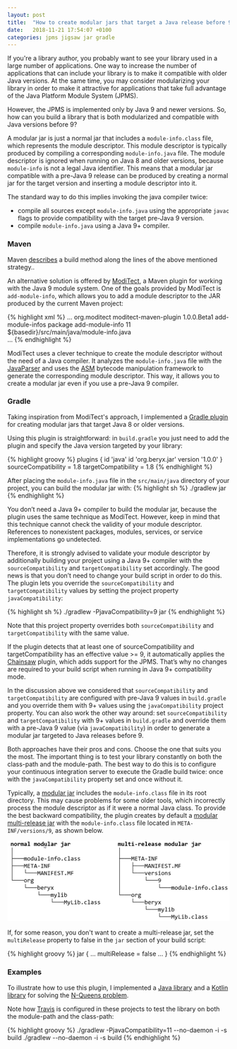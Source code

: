 ```yaml
---
layout: post
title:  "How to create modular jars that target a Java release before 9"
date:   2018-11-21 17:54:07 +0100
categories: jpms jigsaw jar gradle
---
```



If you're a library author, you probably want to see your library used in a large number of applications.
One way to increase the number of applications that can include your library is to make it compatible with older Java versions.
At the same time, you may consider modularizing your library in order to make it attractive
for applications that take full advantage of the Java Platform Module System (JPMS).

However, the JPMS is implemented only by Java 9 and newer versions.
So, how can you build a library that is both modularized and compatible with Java versions before 9?

A modular jar is just a normal jar that includes a `module-info.class` file, which represents the module descriptor.
This module descriptor is typically produced by compiling a corresponding `module-info.java` file.
The module descriptor is ignored when running on Java 8 and older versions, because `module-info` is not a legal Java identifier.
This means that a modular jar compatible with a pre-Java 9 release can be produced by creating a normal jar
for the target version and inserting a module descriptor into it.

The standard way to do this implies invoking the java compiler twice:
- compile all sources except `module-info.java` using the appropriate `javac` flags to
provide compatibility with the target pre-Java 9 version.
- compile `module-info.java` using a Java 9+ compiler.


### Maven ###

Maven [describes][maven-build] a build method along the lines of the above mentioned strategy..

An alternative solution is offered by [ModiTect][moditect], a Maven plugin for working with the Java 9 module system.
One of the goals provided by ModiTect is `add-module-info`, which allows you to add a module descriptor to the JAR produced by the current Maven project:

{% highlight xml %}
...
<plugin>
    <groupId>org.moditect</groupId>
    <artifactId>moditect-maven-plugin</artifactId>
    <version>1.0.0.Beta1</version>
    <executions>
        <execution>
            <id>add-module-infos</id>
            <phase>package</phase>
            <goals>
                <goal>add-module-info</goal>
            </goals>
            <configuration>
                <jvmVersion>11</jvmVersion>
                <module>
                    <moduleInfoFile>
                        ${basedir}/src/main/java/module-info.java
                    </moduleInfoFile>                
                </module>
            </configuration>
        </execution>
    </executions>
</plugin>
...
{% endhighlight %}

ModiTect uses a clever technique to create the module descriptor without the need of a Java compiler.
It analyzes the `module-info.java` file with the [JavaParser][javaparser] and uses the
[ASM][asm] bytecode manipulation framework to generate the corresponding module descriptor.
This way, it allows you to create a modular jar even if you use a pre-Java 9 compiler.


### Gradle ###

Taking inspiration from ModiTect's approach, I implemented a [Gradle plugin][badass-jar]
for creating modular jars that target Java 8 or older versions.

Using this plugin is straightforward: in `build.gradle` you just need to add the plugin
and specify the Java version targeted by your library:

{% highlight groovy %}
plugins {
    id 'java'
    id 'org.beryx.jar' version '1.0.0'
}
sourceCompatibility = 1.8
targetCompatibility = 1.8
{% endhighlight %}

After placing the `module-info.java` file in the `src/main/java` directory of your project, you can build the modular jar with:
{% highlight sh %}
./gradlew jar
{% endhighlight %}


You don’t need a Java 9+ compiler to build the modular jar, because the plugin uses the same technique as ModiTect.
However, keep in mind that this technique cannot check the validity of your module descriptor.
References to nonexistent packages, modules, services, or service implementations go undetected.

Therefore, it is strongly advised to validate your module descriptor by additionally building your project using a Java 9+ compiler with the `sourceCompatibility` and `targetCompatibility` set accordingly.
The good news is that you don’t need to change your build script in order to do this.
The plugin lets you override the `sourceCompatibility` and `targetCompatibility` values by setting the project property `javaCompatibility`:

{% highlight sh %}
./gradlew -PjavaCompatibility=9 jar
{% endhighlight %}

Note that this project property overrides both `sourceCompatibility` and `targetCompatibility` with the same value.

If the plugin detects that at least one of sourceCompatibility and targetCompatibility has an effective value >= 9, it automatically applies the [Chainsaw][chainsaw] plugin, which adds support for the JPMS.
That’s why no changes are required to your build script when running in Java 9+ compatibility mode.

In the discussion above we considered that `sourceCompatibility` and `targetCompatibility` are configured with pre-Java 9 values in `build.gradle` and you override them with 9+ values using the `javaCompatibility` project property.
You can also work the other way around: set `sourceCompatibility` and `targetCompatibility` with 9+ values in `build.gradle` and override them with a pre-Java 9 value (via `javaCompatibility`) in order to generate a modular jar targeted to Java releases before 9.

Both approaches have their pros and cons.
Choose the one that suits you the most.
The important thing is to test your library constantly on both the class-path and the module-path.
The best way to do this is to configure your continuous integration server to execute the Gradle build twice:
once with the `javaCompatibility` property set and once without it.

Typically, a [modular jar][modular-jar] includes the `module-info.class` file in its root directory.
This may cause problems for some older tools, which incorrectly process the module descriptor as if it were a normal Java class.
To provide the best backward compatibility, the plugin creates by default a [modular multi-release jar][multi-release]
with the `module-info.class` file located in `META-INF/versions/9`, as shown below.

<img src="/images/multi-release-jar.png" alt="Normal and multi-release jar" width="548"/>

If, for some reason, you don't want to create a multi-release jar, set the `multiRelease` property to false
in the `jar` section of your build script:

{% highlight groovy %}
jar {
    ...
    multiRelease = false
    ...
}
{% endhighlight %}


### Examples ###

To illustrate how to use this plugin, I implemented a [Java library][nqueens-java]
and a [Kotlin library][nqueens-kotlin] for solving the [N-Queens problem][nqueens].

Note how [Travis][travis] is configured in these projects to test the library on
both the module-path and the class-path:

{% highlight groovy %}
./gradlew -PjavaCompatibility=11 --no-daemon -i -s build
./gradlew --no-daemon -i -s build
{% endhighlight %}


[badass-jar]: https://github.com/beryx/badass-jar-plugin/blob/master/README.adoc
[maven-build]: https://maven.apache.org/plugins/maven-compiler-plugin/examples/module-info.html
[moditect]: https://github.com/moditect/moditect/blob/master/README.md#adding-a-module-descriptor-to-the-project-jar
[javaparser]: https://github.com/javaparser/javaparser
[asm]: https://asm.ow2.io/
[chainsaw]: https://github.com/zyxist/chainsaw
[modular-jar]: https://openjdk.java.net/projects/jigsaw/spec/sotms/#module-artifacts
[multi-release]: https://openjdk.java.net/jeps/238#Modular-multi-release-JAR-files
[nqueens-java]: https://github.com/beryx-gist/badass-jar-example-nqueens
[nqueens-kotlin]: https://github.com/beryx-gist/badass-jar-example-nqueens-kotlin
[nqueens]: https://en.wikipedia.org/wiki/Eight_queens_puzzle
[travis]: https://github.com/beryx-gist/badass-jar-example-nqueens/blob/master/travis-build.sh

